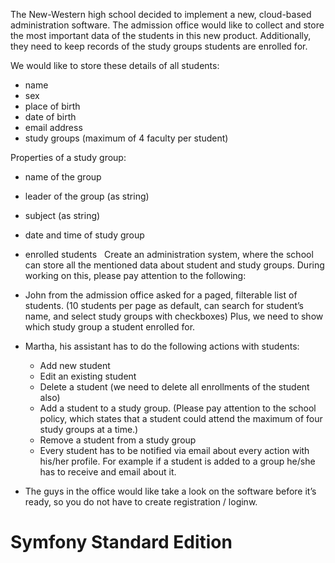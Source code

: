 The New-Western high school decided to implement a new, cloud-based administration software. The admission office would like to collect and store the most important data of the students in this new product. Additionally, they need to keep records of the study groups students are enrolled for.  
 
We would like to store these details of all students:

 * name 
 * sex 
 * place of birth 
 * date of birth 
 * email address 
 * study groups (maximum of 4 faculty per student) 
 
Properties of a study group:

 * name of the group
 * leader of the group (as string) 
 * subject (as string)
 * date and time of study group 
 * enrolled students 
  
Create an administration system, where the school can store all the mentioned data about student and study groups. During working on this, please pay attention to the following: 
 
 * John from the admission office asked for a paged, filterable list of students. (10 students per page as default, can search for student’s name, and select study groups with checkboxes) Plus, we need to show which study group a student enrolled for. 
 * Martha, his assistant has to do the following actions with students: 
 	+ Add new student 
 	+ Edit an existing student 
 	+ Delete a student (we need to delete all enrollments of the student also) 
 	+ Add a student to a study group. (Please pay attention to the school policy, which states that a student could attend the maximum of four study groups at a time.) 
 	+ Remove a student from a study group 
 	+ Every student has to be notified via email about every action with his/her profile. For example if a student is added to a group he/she has to receive and email about it. 
 * The guys in the office would like take a look on the software before it’s ready, so you do not have to create registration / loginw. 

Symfony Standard Edition 
========================

